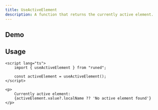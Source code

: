 ```yaml
---
title: UseActiveElement
description: A function that returns the currently active element.
---
```


<script>
import { UseActiveElementDemo } from '$lib/components/demos';
</script>

## Demo

<UseActiveElementDemo />

## Usage

```svelte
<script lang="ts">
	import { useActiveElement } from "runed";

	const activeElement = useActiveElement();
</script>

<p>
	Currently active element: 
	{activeElement.value?.localName ?? 'No active element found'}
</p>
```
